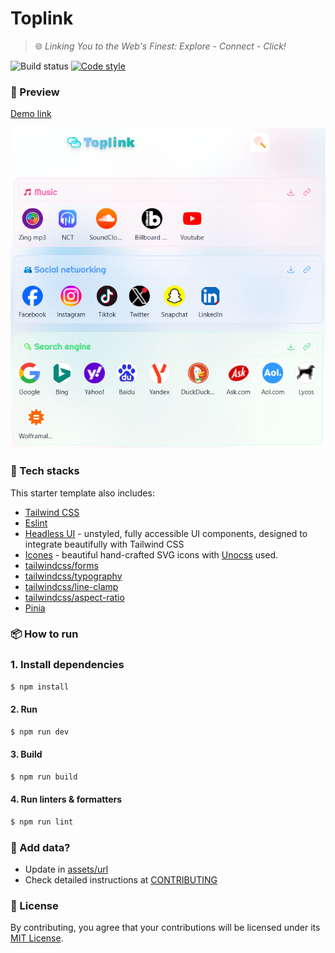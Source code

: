 # Toplink

> 🌐 *Linking You to the Web's Finest: Explore - Connect - Click!*

![Build status](https://img.shields.io/github/actions/workflow/status/thuongtruong109/toplink/ci.yml)
[![Code style](https://antfu.me/badge-code-style.svg)](https://github.com/antfu/eslint-config)

### 🔮 Preview

[Demo link](https://thuongtruong109.github.io/toplink)

<img src="./public/preview.png" alt="preview" width="1000" />

### 💫 Tech stacks
This starter template also includes:

- [Tailwind CSS](https://github.com/tailwindlabs/tailwindcss)
- [Eslint](https://eslint.org)
- [Headless UI](https://headlessui.dev/vue/menu) - unstyled, fully accessible UI components, designed to integrate beautifully with Tailwind CSS
- [Icones](https://github.com/antfu/icones) - beautiful hand-crafted SVG icons with [Unocss](https://github.com/unocss/unocss) used. 
- [tailwindcss/forms](https://github.com/tailwindlabs/tailwindcss-forms)
- [tailwindcss/typography](https://github.com/tailwindlabs/tailwindcss-typography)
- [tailwindcss/line-clamp](https://github.com/tailwindlabs/tailwindcss-line-clamp)
- [tailwindcss/aspect-ratio](https://github.com/tailwindlabs/tailwindcss-aspect-ratio)
- [Pinia](https://github.com/posva/pinia)

### 📦 How to run

### 1. Install dependencies

```bash
$ npm install
```

#### 2. Run

```bash
$ npm run dev
```

#### 3. Build

```bash
$ npm run build
```

#### 4. Run linters & formatters

```bash
$ npm run lint
```

### 📅 Add data?

- Update in [assets/url](https://github.com/thuongtruong109/toplink/blob/main/assets/data.json)
- Check detailed instructions at [CONTRIBUTING](https://github.com/thuongtruong109/toplink/blob/main/.github/CONTRIBUTING.md)

### 🪪 License

By contributing, you agree that your contributions will be licensed under its [MIT License](../LICENSE).

<!-- ### 🔗 Refs -->
<!-- idea: https://www.xemm.me/ -->
<!-- tab: https://www.material-tailwind.com/docs/html/gallery -->
<!-- grid masonry: https://dev.to/kdrbek/responsive-masonry-layout-with-tailwindcss-in-2-steps-4kkj -->
<!-- Logo: https://img.icons8.com/pulsar-gradient/48/personal-hotspot.png -->